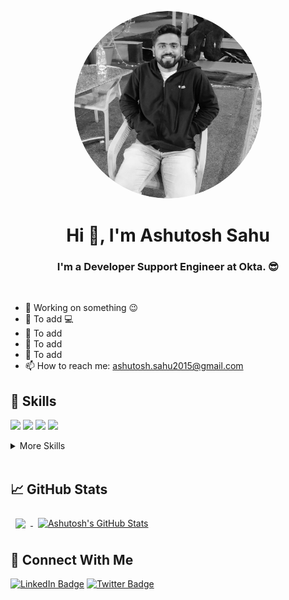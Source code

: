 <p align="center"><img src="https://github.com/ashutoshsahu2015/ashutoshsahu2015/blob/main/asset/ashutosh_sahu.png" height="auto" width="300" style=" border-radius: 50%;"></p>

<h1 align="center" >Hi 👋, I'm Ashutosh Sahu</h1>
<h3 align="center">I'm a Developer Support Engineer at Okta. 😎</h3> <br>


- 🔭 Working on something 😉
- 🌱 To add 💻
- 👯 To add
- 🧐 To add
- 💬 To add
- 📫 How to reach me: ashutosh.sahu2015@gmail.com

## 💼 Skills

![](https://img.shields.io/badge/Code-React-informational?style=flat&logo=react&logoColor=white&color=f3b745)
![](https://img.shields.io/badge/Code-JavaScript-informational?style=flat&logo=JavaScript&logoColor=white&color=f3b745)
![](https://img.shields.io/badge/Code-MongoDB-informational?style=flat&logo=MongoDB&logoColor=white&color=f3b745)
![](https://img.shields.io/badge/Code-Cpp-informational?style=flat&logo=C++20&logoColor=white&color=f3b745)

<details>
<summary>More Skills</summary>
<br>

![](https://img.shields.io/badge/Code-HTML-informational?style=flat&logo=html5&logoColor=white&color=f3b745)
![](https://img.shields.io/badge/Style-CSS-informational?style=flat&logo=css3&logoColor=white&color=f3b745)
![](https://img.shields.io/badge/Style-Sass-informational?style=flat&logo=Sass&logoColor=white&color=f3b745)
  
 <br>

![](https://img.shields.io/badge/Code-Node-informational?style=flat&logo=nodejs&logoColor=white&color=f3b745)
![](https://img.shields.io/badge/Code-Express-informational?style=flat&logo=Express&logoColor=white&color=f3b745)
![](https://img.shields.io/badge/Test-Mocha-informational?style=flat&logo=Mocha&logoColor=white&color=f3b745)
![](https://img.shields.io/badge/Tools-NPM-informational?style=flat&logo=npm&logoColor=white&color=f3b745)
![](https://img.shields.io/badge/Tools-Postman-informational?style=flat&logo=Postman&logoColor=white&color=f3b745)
![](https://img.shields.io/badge/Tools-Canva-informational?style=flat&logo=Canva&logoColor=white&color=f3b745)
![](https://img.shields.io/badge/Tools-GitHub-informational?style=flat&logo=GitHub&logoColor=white&color=f3b745)


</details>

<br>

## 📈 GitHub Stats <br>

<a href="https://github.com/ashutoshsahu2015">
  <img align="center" style="margin:0.5rem" src="https://github-readme-stats.vercel.app/api/top-langs/?username=ashutoshsahu2015&hide=html,css&title_color=f3b745&text_color=fff&icon_color=f3b745&bg_color=14171A" />
</a>

<a href="https://github.com/ashutoshsahu2015">
  <img align="center" style="margin:0.5rem" src="https://github-readme-stats.vercel.app/api?username=ashutoshsahu2015&show_icons=true&line_height=27&count_private=true&title_color=f3b745&text_color=fff&icon_color=fff&bg_color=14171A" alt="Ashutosh's GitHub Stats" />
</a>

## 🚀 Connect With Me<br>

[![LinkedIn Badge](https://img.shields.io/badge/LinkedIn-Profile-informational?style=flat&logo=linkedin&logoColor=white&color=0D76A8)](https://www.linkedin.com/in/ashutoshsahu2015/)
[![Twitter Badge](https://img.shields.io/badge/Twitter-Profile-informational?style=flat&logo=twitter&logoColor=white&color=1CA2F1)](https://x.com/_ashutosh_sahu_)
